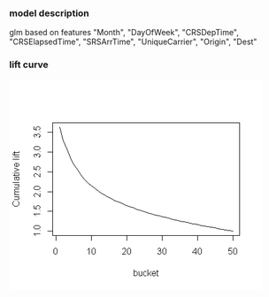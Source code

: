 ### model description
glm based on features "Month", "DayOfWeek", "CRSDepTime", "CRSElapsedTime", "SRSArrTime", "UniqueCarrier", "Origin", "Dest"

### lift curve
![alt text](Rplot.png)
